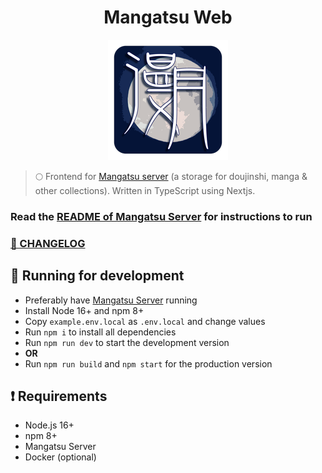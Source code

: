 <h1 align="center"> Mangatsu Web</h1>

<p align="center">
  <img src="public/logo-small.png" />
</p>

> 🌕 Frontend for [Mangatsu server](https://github.com/Mangatsu/server) (a storage for doujinshi, manga & other collections). Written in TypeScript using Nextjs.

### Read the [README of Mangatsu Server](https://github.com/Mangatsu/server) for instructions to run

### [📰 CHANGELOG](docs/CHANGELOG.md)

## 💨 Running for development

- Preferably have [Mangatsu Server](https://github.com/Mangatsu/server) running
- Install Node 16+ and npm 8+
- Copy `example.env.local` as `.env.local` and change values
- Run `npm i` to install all dependencies
- Run `npm run dev` to start the development version
- **OR**
- Run `npm run build` and `npm start` for the production version

## ❗ Requirements

- Node.js 16+
- npm 8+
- Mangatsu Server
- Docker (optional)
